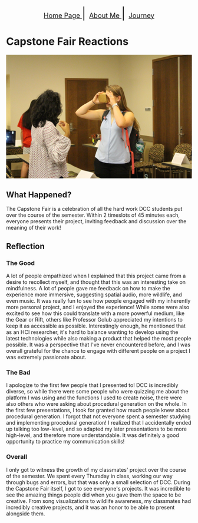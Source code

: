 <p align="center">
  <a href="https://hackerman084.github.io/Walden"> <font size="4"> Home Page </font> </a> <font size="6"> | </font>
  <a href="https://hackerman084.github.io/Walden/about"> <font size="4"> About Me </font> </a> <font size="6"> | </font>
  <a href="https://hackerman084.github.io/Walden/journey"> <font size="4"> Journey </font> </a>
</p>

# Capstone Fair Reactions

![Image of My Project](/assets/IMG_1198.jpg)

## What Happened?
The Capstone Fair is a celebration of all the hard work DCC students put over the course of the semester. Within 2 timeslots of 45 minutes each, everyone presents their project, inviting feedback and discussion over the meaning of their work!

## Reflection
### The Good
 A lot of people empathized when I explained that this project came from a desire to recollect myself, and thought that this was an interesting take on mindfulness. A lot of people gave me feedback on how to make the experience more immersive, suggesting spatial audio, more wildlife, and even music. It was really fun to see how people engaged with my inherently more personal project, and I enjoyed the experience! While some were also excited to see how this could translate with a more powerful medium, like the Gear or Rift, others like Professor Golub appreciated my intentions to keep it as accessible as possible. Interestingly enough, he mentioned that as an HCI researcher, it's hard to balance wanting to develop using the latest technologies while also making a product that helped the most people possible. It was a perspective that I've never encountered before, and I was overall grateful for the chance to engage with different people on a project I was extremely passionate about. 
 
### The Bad
I apologize to the first few people that I presented to! DCC is incredibly diverse, so while there were some people who were quizzing me about the platform I was using and the functions I used to create noise, there were also others who were asking about procedural generation on the whole. In the first few presentations, I took for granted how much people knew about procedural generation. I forgot that not everyone spent a semester studying and implementing procedural generation! I realized that I accidentally ended up talking too low-level, and so adapted my later presentations to be more high-level, and therefore more understandable. It was definitely a good opportunity to practice my communication skills!

### Overall 
I only got to witness the growth of my classmates' project over the course of the semester. We spent every Thursday in class, working our way through bugs and errors, but that was only a small selection of DCC. During the Capstone Fair itself, I got to see everyone's projects. It was incredible to see the amazing things people did when you gave them the space to be creative. From song visualizations to wildlife awareness, my classmates had incredibly creative projects, and it was an honor to be able to present alongside them. 
